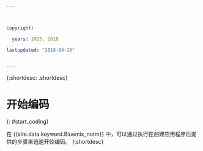 ```yaml
---



copyright:

  years: 2015, 2018

lastupdated: "2018-04-16"


---
```


{:shortdesc: .shortdesc}

# 开始编码
{: #start_coding}

在 {{site.data.keyword.Bluemix_notm}} 中，可以通过执行在创建应用程序后提供的步骤来迅速开始编码。
{:shortdesc}
